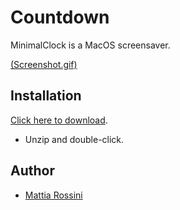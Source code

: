 # Countdown #

MinimalClock is a MacOS screensaver.

[(Screenshot.gif)](https://github.com/mattiarossini/MinimalClock/releases/download/v1.0/MinimalClock.saver.zip)

## Installation ##

[Click here to download](https://github.com/mattiarossini/MinimalClock/releases/download/v1.0/MinimalClock.saver.zip).
* Unzip and double-click.

## Author ##

* [Mattia Rossini](https://github.com/mattiarossini)

